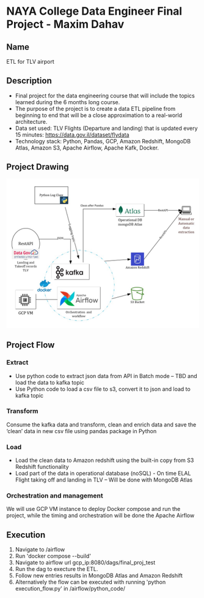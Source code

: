 # NAYA College Data Engineer Final Project - Maxim Dahav

## Name
ETL for TLV airport

## Description

- Final project for the data engineering course that will include the topics learned during the 6 months long course.
- The purpose of the project is to create a data ETL pipeline from beginning to end that will be a close approximation to a real-world architecture.
- Data set used: TLV Flights (Departure and landing) that is updated every 15 minutes: https://data.gov.il/dataset/flydata
- Technology stack: Python, Pandas, GCP, Amazon Redshift, MongoDB Atlas, Amazon S3, Apache Airflow, Apache Kafk, Docker.

## Project Drawing

![alt text](https://github.com/udpmax/de_final_project/blob/main/Proj_draw.jpg?raw=true "ETL for TLV Flights")

## Project Flow

### Extract

- Use python code to extract json data from API in Batch mode – TBD and load the data to kafka topic 
- Use Python code to load a csv file to s3, convert it to json and load to kafka topic

### Transform

Consume the kafka data and transform, clean and enrich data and save the ‘clean’ data in new csv file using pandas package in Python 

### Load

- Load the clean data to Amazon redshift using the built-in copy from S3 Redshift functionality
- Load  part of the data in operational database (noSQL) - On time ELAL Flight taking off and landing in TLV  – Will be done with MongoDB Atlas

### Orchestration and management

We will use GCP VM instance to deploy Docker compose and run the project, while the timing and orchestration will be done the Apache Airflow

## Execution

1. Navigate to /airflow 
2. Run 'docker compose --build'
3. Navigate to airflow url gcp_ip:8080/dags/final_proj_test
4. Run the dag to execture the ETL.
5. Follow new entries results in MongoDB Atlas and Amazon Redshift
6. Alternatively the flow can be executed with running 'python execution_flow.py' in /airflow/python_code/

